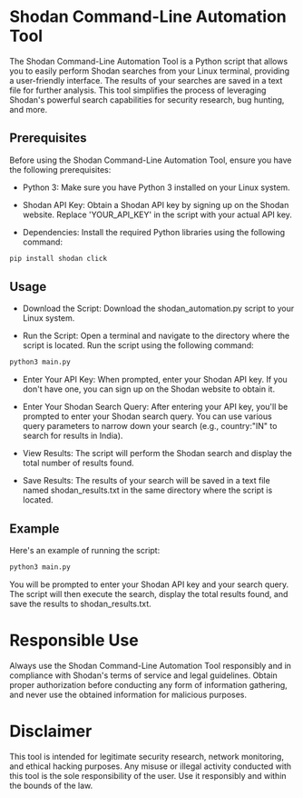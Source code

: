 # Shodan Command-Line Automation Tool
The Shodan Command-Line Automation Tool is a Python script that allows you to easily perform Shodan searches from your Linux terminal, providing a user-friendly interface. The results of your searches are saved in a text file for further analysis. This tool simplifies the process of leveraging Shodan's powerful search capabilities for security research, bug hunting, and more.

## Prerequisites
Before using the Shodan Command-Line Automation Tool, ensure you have the following prerequisites:

- Python 3: Make sure you have Python 3 installed on your Linux system.

- Shodan API Key: Obtain a Shodan API key by signing up on the Shodan website. Replace 'YOUR_API_KEY' in the script with your actual API key.

- Dependencies: Install the required Python libraries using the following command:
```bash
pip install shodan click
```
## Usage
- Download the Script: Download the shodan_automation.py script to your Linux system.

- Run the Script: Open a terminal and navigate to the directory where the script is located. Run the script using the following command:


```bash
python3 main.py
```
- Enter Your API Key: When prompted, enter your Shodan API key. If you don't have one, you can sign up on the Shodan website to obtain it.

- Enter Your Shodan Search Query: After entering your API key, you'll be prompted to enter your Shodan search query. You can use various query parameters to narrow down your search (e.g., country:"IN" to search for results in India).

- View Results: The script will perform the Shodan search and display the total number of results found.

- Save Results: The results of your search will be saved in a text file named shodan_results.txt in the same directory where the script is located.

## Example
Here's an example of running the script:

```bash
python3 main.py
```
You will be prompted to enter your Shodan API key and your search query. The script will then execute the search, display the total results found, and save the results to shodan_results.txt.

# Responsible Use
Always use the Shodan Command-Line Automation Tool responsibly and in compliance with Shodan's terms of service and legal guidelines. Obtain proper authorization before conducting any form of information gathering, and never use the obtained information for malicious purposes.

# Disclaimer
This tool is intended for legitimate security research, network monitoring, and ethical hacking purposes. Any misuse or illegal activity conducted with this tool is the sole responsibility of the user. Use it responsibly and within the bounds of the law.






